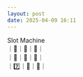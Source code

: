 ```yaml
---
layout: post
date: 2025-04-09 16:11
---
```


Slot Machine<br />
｜💎｜🔔｜🍇｜<br />
｜🍇｜🍇｜🍒｜<br />
｜7️⃣｜🍒｜🔔｜<br />

